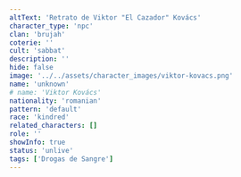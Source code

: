 ```yaml
---
altText: 'Retrato de Viktor "El Cazador" Kovács'
character_type: 'npc'
clan: 'brujah'
coterie: ''
cult: 'sabbat'
description: ''
hide: false
image: '../../assets/character_images/viktor-kovacs.png'
name: 'unknown'
# name: 'Viktor Kovács'
nationality: 'romanian'
pattern: 'default'
race: 'kindred'
related_characters: []
role: ''
showInfo: true
status: 'unlive'
tags: ['Drogas de Sangre']
---
```


#
